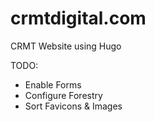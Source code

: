 # crmtdigital.com
CRMT Website using Hugo

TODO:
* Enable Forms
* Configure Forestry
* Sort Favicons & Images
